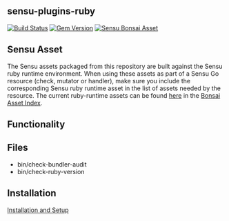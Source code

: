 ## sensu-plugins-ruby

[![Build Status](https://travis-ci.org/SICSoftwareGmbH/sensu-plugins-ruby.svg?branch=master)](https://travis-ci.org/SICSoftwareGmbH/sensu-plugins-ruby)
[![Gem Version](https://badge.fury.io/rb/sensu-plugins-ruby.svg)](http://badge.fury.io/rb/sensu-plugins-ruby)
[![Sensu Bonsai Asset](https://img.shields.io/badge/Bonsai-Download%20Me-brightgreen.svg?colorB=89C967&logo=sensu)](https://bonsai.sensu.io/assets/SICSoftwareGmbH/sensu-plugins-ruby)

## Sensu Asset  
  The Sensu assets packaged from this repository are built against the Sensu ruby runtime environment. When using these assets as part of a Sensu Go resource (check, mutator or handler), make sure you include the corresponding Sensu ruby runtime asset in the list of assets needed by the resource.  The current ruby-runtime assets can be found [here](https://bonsai.sensu.io/assets/sensu/sensu-ruby-runtime) in the [Bonsai Asset Index](https://bonsai.sensu.io).

## Functionality

## Files
 * bin/check-bundler-audit
 * bin/check-ruby-version

## Installation

[Installation and Setup](http://sensu-plugins.io/docs/installation_instructions.html)
